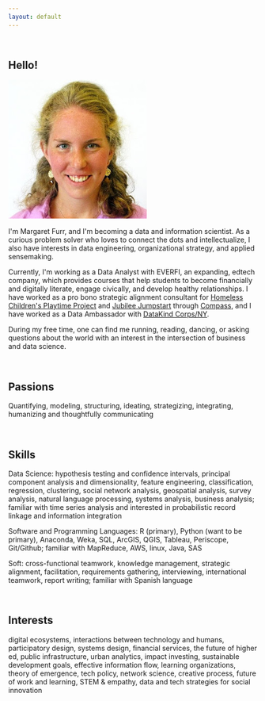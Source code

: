 ```yaml
---
layout: default
---
```


<br>

## Hello!

<img class="profile-picture" src="me.jpg">

I'm Margaret Furr, and I'm becoming a data and information scientist. As a curious problem solver who loves to connect the dots and intellectualize, I also have interests in data engineering, organizational strategy, and applied sensemaking. 

Currently, I'm working as a Data Analyst with EVERFI, an expanding, edtech company, which provides courses that help students to become financially and digitally literate, engage civically, and develop healthy relationships. I have worked as a pro bono strategic alignment consultant for [Homeless Children's Playtime Project](https://www.playtimeproject.org) and [Jubilee Jumpstart](http://www.jubileejumpstart.org) through [Compass](http://compassprobono.org), and I have worked as a Data Ambassador with [DataKind Corps/NY](http://www.datakind.org). 

During my free time, one can find me running, reading, dancing, or asking questions about the world with an interest in the intersection of business and data science.

<br>

## Passions

Quantifying, modeling, structuring, ideating, strategizing, integrating, humanizing and thoughtfully communicating

<br>

## Skills

Data Science: hypothesis testing and confidence intervals, principal component analysis and dimensionality, feature engineering, classification, regression, clustering, social network analysis, geospatial analysis, survey analysis, natural language processing, systems analysis, business analysis; familiar with time series analysis and interested in probabilistic record linkage and information integration

Software and Programming Languages: R (primary), Python (want to be primary), Anaconda, Weka, SQL, ArcGIS, QGIS, Tableau, Periscope, Git/Github; familiar with MapReduce, AWS, linux, Java, SAS

Soft: cross-functional teamwork, knowledge management, strategic alignment, facilitation, requirements gathering, interviewing, international teamwork, report writing; familiar with Spanish language

<br>

## Interests

digital ecosystems, interactions between technology and humans, participatory design, systems design, financial services, the future of higher ed, public infrastructure, urban analytics, impact investing, sustainable development goals, effective information flow, learning organizations, theory of emergence, tech policy, network science, creative process, future of work and learning, STEM & empathy, data and tech strategies for social innovation

<br>

